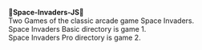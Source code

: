 👾**Space-Invaders-JS**👾 \
Two Games of the classic arcade game Space Invaders. \
Space Invaders Basic directory is game 1. \
Space Invaders Pro directory is game 2. 



